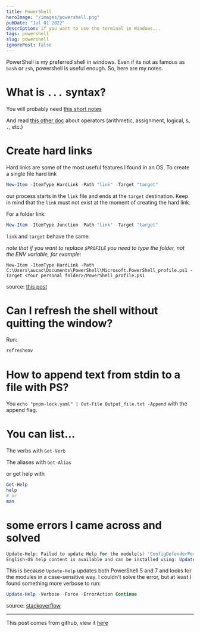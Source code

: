 ```yaml
---
title: PowerShell
heroImage: "/images/powershell.png"
pubDate: "Jul 01 2022"
description: if you want to use the terminal in Windows...
tags: powershell
slug: powershell
ignorePost: false
---
```


PowerShell is my preferred shell in windows. Even if its not as famous as `bash` or `zsh`, powershell is useful enough. So, here are my notes.

# What is `...` syntax?

You will probably need [this short notes](https://learnxinyminutes.com/docs/powershell/)

And read [this other doc](https://learn.microsoft.com/en-us/powershell/module/microsoft.powershell.core/about/about_operators?view=powershell-7.2) about operators (arithmetic, assignment, logical, `&`, `.`, etc.)

# Create hard links

Hard links are some of the most useful features I found in an OS. To create a single file hard link

```powershell
New-Item -ItemType HardLink -Path "link" -Target "target"
```

our process starts in the `link` file and ends at the `target` destination. Keep in mind that the `link` must not exist at the moment of creating the hard link.

For a folder link:

```powershell
New-Item -ItemType Junction -Path "link" -Target "target"
```

`link` and `target` behave the same.

_note that if you want to replace `$PROFILE` you need to type the folder, not the ENV variable, for example:_

```shell
New-Item -ItemType HardLink -Path C:\Users\aucac\Documents\PowerShell\Microsoft.PowerShell_profile.ps1 -Target <Your personal folder>/PowerShell_profile.ps1
```

source: [this post](https://winaero.com/create-symbolic-link-windows-10-powershell/)

# Can I refresh the shell without quitting the window?

Run:

```powershell
refreshenv
```

# How to append text from stdin to a file with PS?

You `echo "pnpm-lock.yaml" | Out-File Output_file.txt -Append` with the append flag.

# You can list...

The verbs with `Get-Verb`

The aliases with `Get-Alias`

or get help with

```powershell
Get-Help
help
# or
man
```

# some errors I came across and solved

```powershell
Update-Help: Failed to update Help for the module(s) 'ConfigDefenderPerformance' with UI culture(s) {en-US} : One or more errors occurred. (Response status code does not indicate success: 404 (Not Found).).
English-US help content is available and can be installed using: Update-Help -UICulture en-US.
```

This is because `Update-Help` updates both PowerShell 5 and 7 and looks for the modules in a case-sensitive way. I couldn't solve the error, but at least I found something more verbose to run:

```powershell
Update-Help -Verbose -Force -ErrorAction Continue
```

source: [stackoverflow](https://stackoverflow.com/questions/65980636/is-anybody-having-this-powershell-update-help-command-issue#comment127321723_65982117)

---

This post comes from github, view it [here](https://github.com/AucaCoyan/blog/blob/main/powershell.md)
